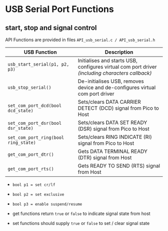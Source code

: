 # USB Serial Port Functions

## start, stop and signal control

API Functions are provided in files `API_usb_serial.c / API_usb_serial.h`

| USB Function                         | Description                                                                                                   |
| ------------------------------------ | --------------------------------------------------------------------------------------------------------------|
| `usb_start_serial(p1, p2, p3)`       | Initialises and starts USB, configures virtual com port driver _(including characters callback)_              |
| `usb_stop_serial()`                  | De-initialises USB, removes device and de-configures virtual com port driver                                  |
| `set_com_port_dcd(bool dcd_state) `  | Sets/clears DATA CARRIER DETECT (DCD) signal from Pico to Host                                                |
| `set_com_port_dsr(bool dsr_state)`   | Sets/clears DATA SET READY (DSR) signal from Pico to Host                                                     |
| `set_com_port_ring(bool ring_state)` | Sets/clears RING INDICATE (RI) signal from Pico to Host                                                       |
| `get_com_port_dtr() `                | Gets DATA TERMINAL READY (DTR) signal from Host                                                               |
| `get_com_port_rts()`                 | Gets READY TO SEND (RTS) signal from Host                                                                     |

* `bool p1 = set cr/lf`

* `bool p2 = set exclusive`

* `bool p3 = enable suspend/resume`


* get functions return `true` or `false` to indicate signal state from host
* set functions should supply `true` or `false` to set / clear signal state
